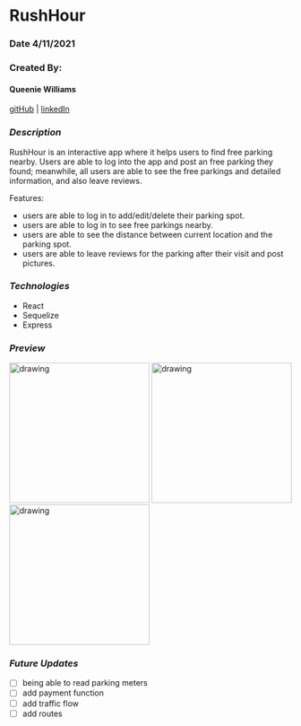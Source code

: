 # RushHour

### Date 4/11/2021

### Created By:

#### Queenie Williams

[gitHub](https://github.com/queeniewilliams)
| [linkedIn](https://www.linkedin.com/in/queeni%C3%A9-williams/)

### **_Description_**

RushHour is an interactive app where it helps users to find free parking nearby. Users are able to log into the app and post an free parking they found; meanwhile, all users are able to see the free parkings and detailed information, and also leave reviews.

Features:

- users are able to log in to add/edit/delete their parking spot.
- users are able to log in to see free parkings nearby.
- users are able to see the distance between current location and the parking spot.
- users are able to leave reviews for the parking after their visit and post pictures.

### **_Technologies_**

- React
- Sequelize
- Express

### **_Preview_**

<img src="https://i.ibb.co/rpqQG5B/Screen-Shot-2021-04-18-at-8-15-21-PM.png" alt="drawing" width="250"/>
<img src="https://i.ibb.co/XFT1xDJ/Screen-Shot-2021-04-18-at-8-13-34-PM.png" alt="drawing" width="250"/>
<img src="https://i.ibb.co/xXtN6Mk/Screen-Shot-2021-04-18-at-8-17-14-PM.png" alt="drawing" width="250"/>

### **_Future Updates_**

- [ ] being able to read parking meters
- [ ] add payment function
- [ ] add traffic flow
- [ ] add routes
